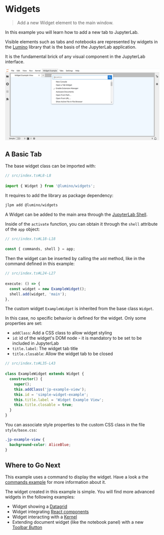 # Widgets

> Add a new Widget element to the main window.

In this example you will learn how to add a new tab to JupyterLab.

Visible elements such as tabs and notebooks are represented by widgets in the [Lumino](https://lumino.readthedocs.io/en/stable/api/modules/widgets.html)
library that is the basis of the JupyterLab application.

It is the fundamental brick of any visual component in the JupyterLab interface.

![New Tab with a Custom Widget](preview.png)

## A Basic Tab

The base widget class can be imported with:

```ts
// src/index.ts#L8-L8

import { Widget } from '@lumino/widgets';
```

It requires to add the library as package dependency:

```bash
jlpm add @lumino/widgets
```

A Widget can be added to the main area through the
[JupyterLab Shell](https://jupyterlab.github.io/jupyterlab/classes/_application_src_index_.labshell.html).

Inside of the `activate` function, you can obtain it through the `shell` attribute
of the `app` object:

```ts
// src/index.ts#L18-L18

const { commands, shell } = app;
```

Then the widget can be inserted by calling the `add` method, like in the command defined
in this example:

<!-- prettier-ignore-start -->
```ts
// src/index.ts#L24-L27

execute: () => {
  const widget = new ExampleWidget();
  shell.add(widget, 'main');
},
```
<!-- prettier-ignore-end -->

The custom widget `ExampleWidget` is inherited from the base class `Widget`.

In this case, no specific behavior is defined for the widget. Only some properties are set:

- `addClass`: Add a CSS class to allow widget styling
- `id`: id of the widget's DOM node - it is mandatory to be set to be included in JupyterLab
- `title.label`: The widget tab title
- `title.closable`: Allow the widget tab to be closed

```ts
// src/index.ts#L35-L43

class ExampleWidget extends Widget {
  constructor() {
    super();
    this.addClass('jp-example-view');
    this.id = 'simple-widget-example';
    this.title.label = 'Widget Example View';
    this.title.closable = true;
  }
}
```

You can associate style properties to the custom CSS class in the file
`style/base.css`:

<!-- prettier-ignore-start -->
<!-- embedme style/base.css -->

```css
.jp-example-view {
  background-color: AliceBlue;
}

```
<!-- prettier-ignore-end -->

## Where to Go Next

This example uses a command to display the widget. Have a look a the
[commands example](../commands/README.md) for more information about it.

The widget created in this example is simple. You will find more advanced
widgets in the following examples:

- Widget showing a [Datagrid](../datagrid/README.md)
- Widget integrating [React components](../react-widget/README.md)
- Widget interacting with a [Kernel](../kernel-messaging/README.md)
- Extending document widget (like the notebook panel) with a new [Toolbar Button](../toolbar-button/README.md)
